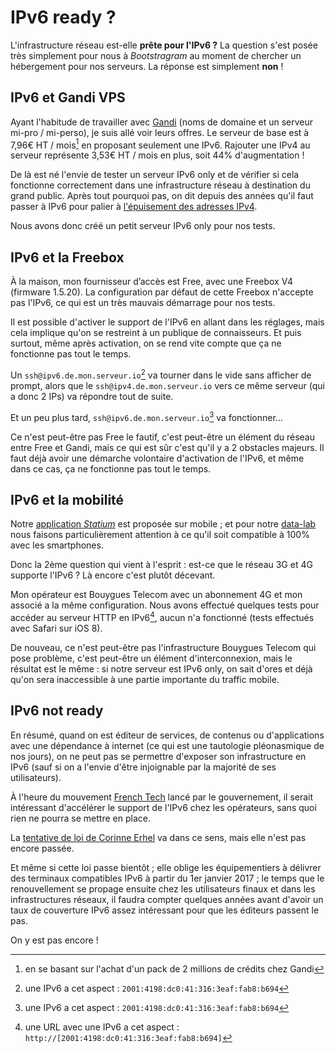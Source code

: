 # IPv6 ready ?

L'infrastructure réseau est-elle **prête pour l'IPv6 ?** La question s'est posée très simplement pour nous à *Bootstragram* au moment de chercher un hébergement pour nos serveurs. La réponse est simplement **non** !


## IPv6 et Gandi VPS

Ayant l'habitude de travailler avec [Gandi](http://www.gandi.net/) (noms de domaine et un serveur mi-pro / mi-perso), je suis allé voir leurs offres. Le serveur de base est à 7,96€ HT / mois[^1] en proposant seulement une IPv6. Rajouter une IPv4 au serveur représente 3,53€ HT / mois en plus, soit 44% d'augmentation !

De là est né l'envie de tester un serveur IPv6 only et de vérifier si cela fonctionne correctement dans une infrastructure réseau à destination du grand public. Après tout pourquoi pas, on dit depuis des années qu'il faut passer à IPv6 pour palier à [l'épuisement des adresses IPv4](https://fr.wikipedia.org/wiki/%C3%89puisement_des_adresses_IPv4).

Nous avons donc créé un petit serveur IPv6 only pour nos tests.


## IPv6 et la Freebox

À la maison, mon fournisseur d’accès est Free, avec une Freebox V4 (firmware 1.5.20). La configuration par défaut de cette Freebox n'accepte pas l'IPv6, ce qui est un très mauvais démarrage pour nos tests.

Il est possible d'activer le support de l'IPv6 en allant dans les réglages, mais cela implique qu'on se restreint à un publique de connaisseurs. Et puis surtout, même après activation, on se rend vite compte que ça ne fonctionne pas tout le temps.

Un `ssh@ipv6.de.mon.serveur.io`[^2] va tourner dans le vide sans afficher de prompt, alors que le `ssh@ipv4.de.mon.serveur.io` vers ce même serveur (qui a donc 2 IPs) va répondre tout de suite.

Et un peu plus tard, `ssh@ipv6.de.mon.serveur.io`[^2] va fonctionner…

Ce n'est peut-être pas Free le fautif, c'est peut-être un élément du réseau entre Free et Gandi, mais ce qui est sûr c'est qu'il y a 2 obstacles majeurs. Il faut déjà avoir une démarche volontaire d'activation de l'IPv6, et même dans ce cas, ça ne fonctionne pas tout le temps.


## IPv6 et la mobilité

Notre [application *Statium*](http://www.statium.io/ios-app) est proposée sur mobile ; et pour notre [data-lab](http://blog.statium.io/) nous faisons particulièrement attention à ce qu'il soit compatible à 100% avec les smartphones.

Donc la 2ème question qui vient à l'esprit : est-ce que le réseau 3G et 4G supporte l'IPv6 ? Là encore c'est plutôt décevant.

Mon opérateur est Bouygues Telecom avec un abonnement 4G et mon associé a la même configuration. Nous avons effectué quelques tests pour accéder au serveur HTTP en IPv6[^3], aucun n'a fonctionné (tests effectués avec Safari sur iOS 8).

De nouveau, ce n'est peut-être pas l'infrastructure Bouygues Telecom qui pose problème, c'est peut-être un élément d'interconnexion, mais le résultat est le même : si notre serveur est IPv6 only, on sait d'ores et déjà qu'on sera inaccessible à une partie importante du traffic mobile.


## IPv6 not ready

En résumé, quand on est éditeur de services, de contenus ou d'applications avec une dépendance à internet (ce qui est une tautologie pléonasmique de nos jours), on ne peut pas se permettre d'exposer son infrastructure en IPv6 (sauf si on a l'envie d'être injoignable par la majorité de ses utilisateurs).

À l'heure du mouvement [French Tech](http://www.lafrenchtech.com/) lancé par le gouvernement, il serait intéressant d'accélérer le support de l'IPv6 chez les opérateurs, sans quoi rien ne pourra se mettre en place.

La [tentative de loi de Corinne Erhel](http://www.nextinpact.com/news/92774-fibre-ipv6-open-data-vote-premieres-mesures-loi-macron.htm) va dans ce sens, mais elle n'est pas encore passée.

Et même si cette loi passe bientôt ; elle oblige les équipementiers à délivrer des terminaux compatibles IPv6 à partir du 1er janvier 2017 ; le temps que le renouvellement se propage ensuite chez les utilisateurs finaux et dans les infrastructures réseaux, il faudra compter quelques années avant d'avoir un taux de couverture IPv6 assez intéressant pour que les éditeurs passent le pas.

On y est pas encore !

[^1]: en se basant sur l'achat d'un pack de 2 millions de crédits chez Gandi
[^2]: une IPv6 a cet aspect : `2001:4198:dc0:41:316:3eaf:fab8:b694`
[^3]: une URL avec une IPv6 a cet aspect : `http://[2001:4198:dc0:41:316:3eaf:fab8:b694]`
